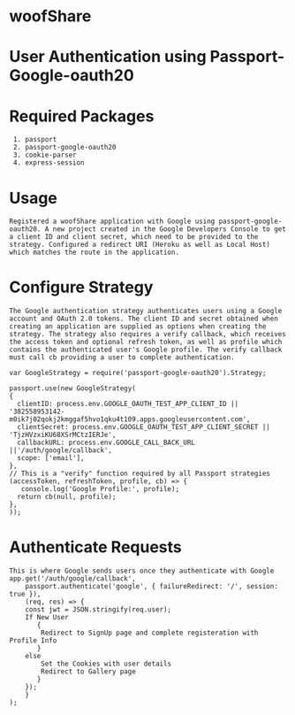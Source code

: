 # woofShare

# User Authentication using  Passport-Google-oauth20 
   # Required Packages
     1. passport
     2. passport-google-oauth20
     3. cookie-parser
     4. express-session
   # Usage
    Registered a woofShare application with Google using passport-google-oauth20. A new project created in the Google Developers Console to get a client ID and client secret, which need to be provided to the strategy. Configured a redirect URI (Heroku as well as Local Host) which matches the route in the application.

   # Configure Strategy
    The Google authentication strategy authenticates users using a Google account and OAuth 2.0 tokens. The client ID and secret obtained when creating an application are supplied as options when creating the strategy. The strategy also requires a verify callback, which receives the access token and optional refresh token, as well as profile which contains the authenticated user's Google profile. The verify callback must call cb providing a user to complete authentication.

    var GoogleStrategy = require('passport-google-oauth20').Strategy;

    passport.use(new GoogleStrategy(  
    {
      clientID: process.env.GOOGLE_OAUTH_TEST_APP_CLIENT_ID || '382558953142-m0ik7j02qokj2kmggaf5hvo1qku4t109.apps.googleusercontent.com',
      clientSecret: process.env.GOOGLE_OAUTH_TEST_APP_CLIENT_SECRET || 'TjzHVzxiKU68XSrMCtzIERJe',
      callbackURL: process.env.GOOGLE_CALL_BACK_URL ||'/auth/google/callback',
      scope: ['email'],
    },
    // This is a "verify" function required by all Passport strategies
    (accessToken, refreshToken, profile, cb) => {
       console.log('Google Profile:', profile);
      return cb(null, profile);
    },
    ));
   # Authenticate Requests
    This is where Google sends users once they authenticate with Google
    app.get('/auth/google/callback',  
        passport.authenticate('google', { failureRedirect: '/', session: true }),
        (req, res) => {
        const jwt = JSON.stringify(req.user);
        If New User
           {
            Redirect to SignUp page and complete registeration with Profile Info
           }
        else
            Set the Cookies with user details
            Redirect to Gallery page
           }
        });    
        }
    );